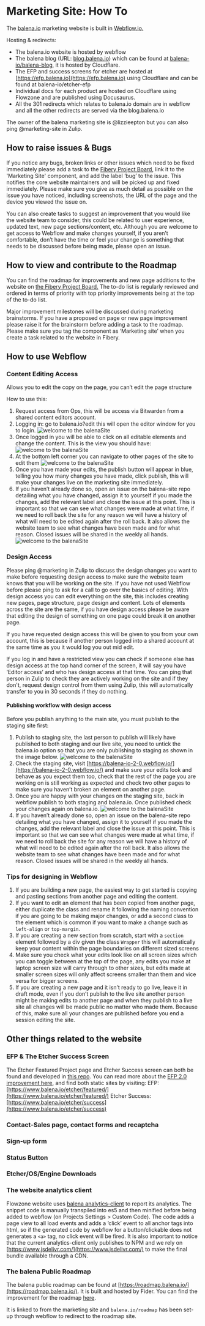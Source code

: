 # Marketing Site: How To

The [balena.io](https://www.balena.io/) marketing website is built in [Webflow.io.](https://webflow.com/)

Hosting & redirects:
* The balena.io website is hosted by webflow
* The balena blog (URL: [blog.balena.io](https://blog.balena.io/)) which can be found at [balena-io/balena-blog](https://github.com/balena-io/balena-blog), it is hosted by Cloudflare.
* The EFP and success screens for etcher are hosted at [https://efp.balena.io](https://efp.balena.io) using Cloudflare and can be found at balena-io/etcher-efp
* Individual docs for each product are hosted on Cloudflare using Flowzone and are published using Docusaurus.
* All the 301 redirects which relates to balena.io domain are in webflow and all the other redirects are served via the blog.balena.io

The owner of the balena marketing site is @lizzieepton but you can also ping @marketing-site in Zulip.

## How to raise issues & Bugs

If you notice any bugs, broken links or other issues which need to be fixed immediately please add a task to the [Fibery Project Board](https://balena.fibery.io/Marketing_Aspect/Marketing-Site-Project-Board-519), link it to the 'Marketing Site' component, and add the label ‘bug’ to the issue. This notifies the core website maintainers and will be picked up and fixed immediately. Please make sure you give as much detail as possible on the issue you have noticed, including screenshots, the URL of the page and the device you viewed the issue on.

You can also create tasks to suggest an improvement that you would like the website team to consider, this could be related to user experience, updated text, new page sections/content, etc. Although you are welcome to get access to Webflow and make changes yourself, if you aren’t comfortable, don’t have the time or feel your change is something that needs to be discussed before being made, please open an issue.

## How to view and contribute to the Roadmap 

You can find the roadmap for improvements and new page additions to the website on [the Fibery Project Board.](https://balena.fibery.io/Marketing_Aspect/Marketing-Site-Project-Board-519) The to-do list is regularly reviewed and ordered in terms of priority with top priority improvements being at the top of the to-do list.

Major improvement milestones will be discussed during marketing brainstorms. If you have a proposed on page or new page improvement please raise it for the brainstorm before adding a task to the roadmap. Please make sure you tag the component as ‘Marketing site’ when you create a task related to the website in Fibery.

## How to use Webflow

### Content Editing Access

Allows you to edit the copy on the page, you can’t edit the page structure

How to use this: 
1. Request access from Ops, this will be access via Bitwarden from a shared content editors account.
2. Logging in: go to balena.io?edit this will open the editor window for you to login.
![welcome to the balenaSite](./assets/marketing-site-1.png)
3. Once logged in you will be able to click on all editable elements and change the content. This is the view you should have:
![welcome to the balenaSite](./assets/marketing-site-2.png)
4. At the bottom left corner you can navigate to other pages of the site to edit them
![welcome to the balenaSite](./assets/marketing-site-3.png)
5. Once you have made your edits, the publish button will appear in blue, telling you how many changes you have made, click publish, this will make your changes live on the marketing site immediately. 
6. If you haven’t already done so, open an issue on the balena-site repo detailing what you have changed, assign it to yourself if you made the changes, add the relevant label and close the issue at this point. This is important so that we can see what changes were made at what time, if we need to roll back the site for any reason we will have a history of what will need to be edited again after the roll back. It also allows the website team to see what changes have been made and for what reason. Closed issues will be shared in the weekly all hands.
![welcome to the balenaSite](./assets/marketing-site-4.png)

### Design Access

Please ping @marketing in Zulip to discuss the design changes you want to make before requesting design access to make sure the website team knows that you will be working on the site. If you have not used Webflow before please ping to ask for a call to go over the basics of editing. With design access you can edit everything on the site, this includes creating new pages, page structure, page design and content. Lots of elements across the site are the same, if you have design access please be aware that editing the design of something on one page could break it on another page.

If you have requested design access this will be given to you from your own account, this is because if another person logged into a shared account at the same time as you it would log you out mid edit. 

If you log in and have a restricted view you can check if someone else has design access at the top hand corner of the screen, it will say you have ‘Editor access’ and who has design access at that time. You can ping that person in Zulip to check they are actively working on the site and if they don't, request design control from them using Zulip, this will automatically transfer to you in 30 seconds if they do nothing.

#### Publishing workflow with design access

Before you publish anything to the main site, you must publish to the staging site first:

1. Publish to staging site, the last person to publish will likely have published to both staging and our live site, you need to untick the balena.io option so that you are only publishing to staging as shown in the image below.
![welcome to the balenaSite](./assets/marketing-site-5.png)
2. Check the staging site, visit [https://balena-io-2-0.webflow.io/](https://balena-io-2-0.webflow.io/) and make sure your edits look and behave as you expect them too, check that the rest of the page you are working on is still working as expected and check two other pages to make sure you haven’t broken an element on another page.
3. Once you are happy with your changes on the staging site, back in webflow publish to both staging and balena.io. Once published check your changes again on balena.io. 
![welcome to the balenaSite](./assets/marketing-site-6.png)
4. If you haven’t already done so, open an issue on the balena-site repo detailing what you have changed, assign it to yourself if you made the changes, add the relevant label and close the issue at this point. This is important so that we can see what changes were made at what time, if we need to roll back the site for any reason we will have a history of what will need to be edited again after the roll back. It also allows the website team to see what changes have been made and for what reason. Closed issues will be shared in the weekly all hands.

### Tips for designing in Webflow

1. If you are building a new page, the easiest way to get started is copying and pasting sections from another page and editing the content. 
2. If you want to edit an element that has been copied from another page, either duplicate the class and rename it following the naming convention if you are going to be making major changes, or add a second class to the element which is common if you want to make a change such as `left-align` or `top-margin`.
3. If you are creating a new section from scratch, start with a `section` element followed by a div given the class `Wrapper` this will automatically keep your content within the page boundaries on different sized screens 
4. Make sure you check what your edits look like on all screen sizes which you can toggle between at the top of the page, any edits you make at laptop screen size will carry through to other sizes, but edits made at smaller screen sizes will only affect screens smaller than them and vice versa for bigger screens.
5. If you are creating a new page and it isn’t ready to go live, leave it in draft mode, even if you don’t publish to the live site another person might be making edits to another page and when they publish to a live site all changes will be made public no matter who made them. Because of this, make sure all your changes are published before you end a session editing the site.

## Other things related to the website

### EFP & The Etcher Success Screen
The Etcher Featured Project page and Etcher Success screen can both be found and developed in [this repo](https://github.com/balena-io/etcher-efp). You can read more about the [EFP 2.0 improvement here](https://docs.google.com/document/d/1t-Mf6ZHsxbTojI_CtzuXxk7feZA1LDzCe-8ZO2djQ6E/edit?usp=sharing), and find both static sites by visiting: 
EFP: [https://www.balena.io/etcher/featured/](https://www.balena.io/etcher/featured/)
Etcher Success: [https://www.balena.io/etcher/success](https://www.balena.io/etcher/success) 

### Contact-Sales page, contact forms and recaptcha

### Sign-up form

### Status Button

### Etcher/OS/Engine Downloads

### The website analytics client 

Flowzone website uses [balena analytics-client](https://github.com/balena-io-modules/analytics-client) to report its analytics. The snippet code is manually transpiled into es5 and then minified before being added to webflow (on Projects Settings > Custom Code). The code adds a page view to all load events and adds a ‘click’ event to all anchor tags into html, so if the generated code by webflow for a button/clickable does not generates a `<a>` tag, no click event will be fired. It is also important to notice that the current analytics-client only publishes to NPM and we rely on [https://www.jsdelivr.com/](https://www.jsdelivr.com/) to make the final bundle available through a CDN.

### The balena Public Roadmap
The balena public roadmap can be found at [https://roadmap.balena.io/](https://roadmap.balena.io/). It is built and hosted by Fider. You can find the improvement for the roadmap [here](https://docs.google.com/document/d/1YBP0nSzuxRNIj5u7OC1c9rTnJIMxfAJnZIls4ia_7mA/edit?usp=sharing).

It is linked to from the marketing site and `balena.io/roadmap` has been set-up through webflow to redirect to the roadmap site.